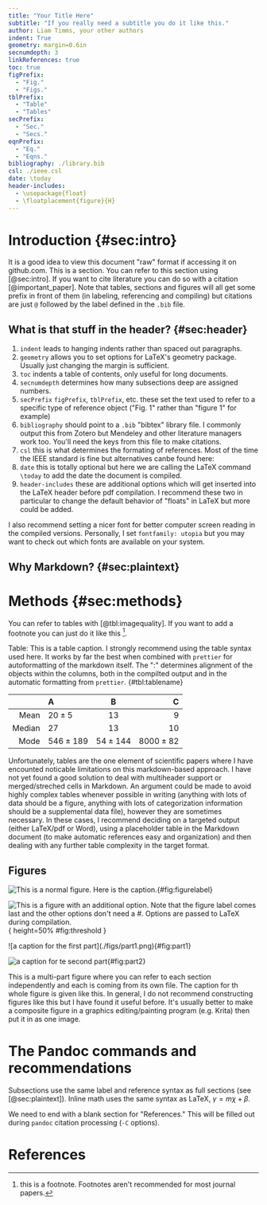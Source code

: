 ```yaml
---
title: "Your Title Here"
subtitle: "If you really need a subtitle you do it like this."
author: Liam Timms, your other authors
indent: True
geometry: margin=0.6in
secnumdepth: 3
linkReferences: true
toc: true
figPrefix:
  - "Fig."
  - "Figs."
tblPrefix:
  - "Table"
  - "Tables"
secPrefix:
  - "Sec."
  - "Secs."
eqnPrefix:
  - "Eq."
  - "Eqns."
bibliography: ./library.bib
csl: ./ieee.csl
date: \today
header-includes:
  - \usepackage{float}
  - \floatplacement{figure}{H}
---
```


# Introduction {#sec:intro}

It is a good idea to view this document "raw" format if accessing it on github.com. This is a section. You can refer to this section using [@sec:intro]. If you want to cite literature you can do so with a citation [@important_paper]. Note that tables, sections and figures will all get some prefix in front of them (in labeling, referencing and compiling) but citations are just `@` followed by the label defined in the `.bib` file.

<!--
This is a comment. It will not appear in compiled versions.
-->

## What is that stuff in the header? {#sec:header}

1. `indent` leads to hanging indents rather than spaced out paragraphs.
2. `geometry` allows you to set options for LaTeX's geometry package. Usually just changing the margin is sufficient.
3. `toc` indents a table of contents, only useful for long documents.
4. `secnumdepth` determines how many subsections deep are assigned numbers.
5. `secPrefix` `figPrefix`, `tblPrefix`, etc. these set the text used to refer to a specific type of reference object ("Fig. 1" rather than "figure 1" for example)
6. `bibliography` should point to a `.bib` "bibtex" library file. I commonly output this from Zotero but Mendeley and other literature managers work too. You'll need the keys from this file to make citations.
7. `csl` this is what determines the formating of references. Most of the time the IEEE standard is fine but alternatives canbe found here:
8. `date` this is totally optional but here we are calling the LaTeX command `\today` to add the date the document is compiled.
9. `header-includes` these are additional options which will get inserted into the LaTeX header before pdf compilation. I recommend these two in particular to change the default behavior of "floats" in LaTeX but more could be added.

I also recommend setting a nicer font for better computer screen reading in the compiled versions. Personally, I set `fontfamily: utopia` but you may want to check out which fonts are available on your system.

## Why Markdown? {#sec:plaintext}

# Methods {#sec:methods}

You can refer to tables with [@tbl:imagequality]. If you want to add a footnote you can just do it like this [^footnote].

[^footnote]: this is a footnote. Footnotes aren't recommended for most journal papers.


Table: This is a table caption. I strongly recommend using the table syntax used here. It works by far the best when combined with `prettier` for autoformatting of the markdown itself. The ":" determines alignment of the objects within the columns, both in the compilted output and in the automatic formatting from `prettier`.
{#tbl:tablename}

|        | A           |     B      |           C |
| -----: | :---------- | :--------: | ----------: |
|   Mean | $20\pm5$    |    $13$    |         $9$ |
| Median | $27$        |    $13$    |        $10$ |
|   Mode | $546\pm189$ | $54\pm144$ | $8000\pm82$ |

Unfortunately, tables are the one element of scientific papers where I have encounted noticable limitations on this markdown-based approach. I have not yet found a good solution to deal with multiheader support or merged/streched cells in Markdown. An argument could be made to avoid highly complex tables whenever possible in writing (anything with lots of data should be a figure, anything with lots of categorization information should be a supplemental data file), however they are sometimes necessary. In these cases, I recommend deciding on a targeted output (either LaTeX/pdf or Word), using a placeholder table in the Markdown document (to make automatic references easy and organization) and then dealing with any further table complexity in the target format.

## Figures

![This is a normal figure. Here is the caption.](./figs/figurefilename.png){#fig:figurelabel}

![This is a figure with an additional option. Note that the figure label comes last and the other options don't need a #. Options are passed to LaTeX during compilation.](./figs/smallerfigure.png){ height=50% #fig:threshold }

<div id="fig:multifigure">
![a caption for the first part](./figs/part1.png){#fig:part1}

![a caption for te second part](./figs/part2.png){#fig:part2}

This is a multi-part figure where you can refer to each section independently and each is coming from its own file. The caption for th whole figure is given like this. In general, I do not recommend constructing figures like this but I have found it useful before. It's usually better to make a composite figure in a graphics editing/painting program (e.g. Krita) then put it in as one image.

# The Pandoc commands and recommendations

Subsections use the same label and reference syntax as full sections (see [@sec:plaintext]). Inline math uses the same syntax as LaTeX, $\gamma=m\chi+\beta$.

</div>

We need to end with a blank section for "References." This will be filled out during `pandoc` citation processing (`-C` options).

# References
